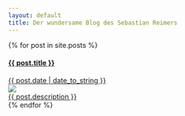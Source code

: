 ```yaml
---
layout: default
title: Der wundersame Blog des Sebastian Reimers
---
```

<div class="homecontent">
  {% for post in site.posts %}
  <a class="kartenlink" href="{{ post.url }}">
      <div class="karte" data-tilt>
        <h4 class="indextitle postlink">{{ post.title }}</h4>
        <desc>{{ post.date | date_to_string }}</desc>
        <div class="postpreview" >
          <img class="postthumbnail"  src="{{ post.image }}">
          <div class="postdescription">{{ post.description }} </div>
        </div>
      </div>
    </a>
{% endfor %}
</div>
